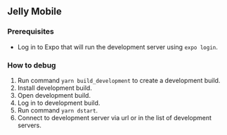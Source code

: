 ## Jelly Mobile

### Prerequisites
- Log in to Expo that will run the development server using `expo login`.

### How to debug
1. Run command `yarn build_development` to create a development build.
2. Install development build.
3. Open development build.
4. Log in to development build.
5. Run command `yarn dstart`.
6. Connect to development server via url or in the list of development servers.